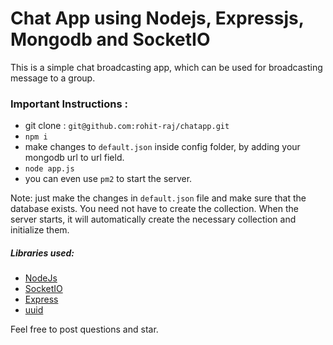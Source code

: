 # Chat App using Nodejs, Expressjs, Mongodb and SocketIO

This is a simple chat broadcasting app, which can be used for broadcasting message to a group.

### Important Instructions :

  - git clone : `git@github.com:rohit-raj/chatapp.git`
  - `npm i`
  - make changes to `default.json` inside config folder, by adding your mongodb url to url field.
  - `node app.js`
  - you can even use `pm2` to start the server.

Note: just make the changes in `default.json` file and make sure that the database exists.
You need not have to create the collection. When the server starts, it will automatically create the necessary collection and initialize them.

##### Libraries used:
  - [NodeJs][NodeJs]
  - [SocketIO][SocketIO]
  - [Express][Express]
  - [uuid][uuid]

Feel free to post questions and star.

[NodeJs]: <https://github.com/nodejs/node>
[SocketIO]: <https://github.com/socketio/socket.io-client>
[Express]: <https://github.com/expressjs/express>
[uuid]: <https://github.com/kelektiv/node-uuid>